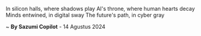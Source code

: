 In silicon halls, where shadows play
AI's throne, where human hearts decay
Minds entwined, in digital sway
The future's path, in cyber gray

~ <b>By Sazumi Copilot</b> - 14 Agustus 2024